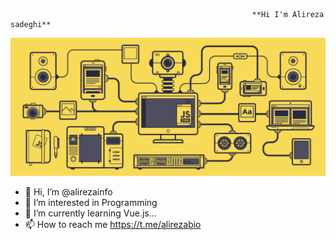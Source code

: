                                                           **Hi I'm Alireza sadeghi**
![Gif](./javascript.gif)
- 👋 Hi, I’m @alirezainfo
- 👀 I’m interested in Programming
- 🌱 I’m currently learning Vue.js...
- 📫 How to reach me https://t.me/alirezabio
